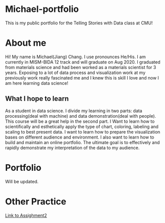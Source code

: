 # Michael-portfolio
This is my public portfolio for the Telling Stories with Data class at CMU!

# About me
Hi! My name is Michael(Jiang) Chang. I use pronounces He/His. I am currently in MISM-BIDA 12 track and will graduate on Aug 2020. I graduated from materials science and had been worked as a materials scientist for 3 years. Exposing to a lot of data process and visualization work at my previously work really fascinated me and I knew this is skill I love and now I am here learning data science!

## What I hope to learn
As a student in data science. I divide my learning in two parts: data processing(deal with machine) and data demonstration(deal with people). This course will be a great help in the second part. I Want to learn how to scientifically and esthetically apply the type of chart, coloring, labeling and scaling to best present data. I want to learn how to prepare the visualization bases on different audience and environment. I also want to learn how to build and maintain an online portfolio. The ultimate goal is to effectively and rapidly demonstrate my interpretation of the data to my audience.

# Portfolio
Will be updated. 

# Other Practice
[Link to Assighment2](/assignment2.md)


